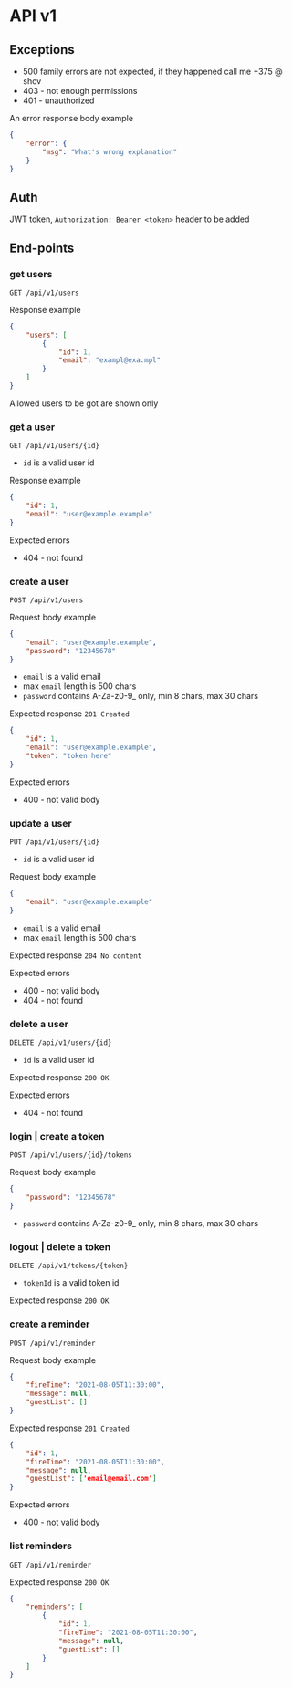 # API v1

## Exceptions

* 500 family errors are not expected, if they happened call me +375 @ shov
* 403 - not enough permissions
* 401 - unauthorized

An error response body example

```json
{
    "error": {
        "msg": "What's wrong explanation"
    }
}
```

## Auth

JWT token, `Authorization: Bearer <token>` header to be added

## End-points

### get users

`GET /api/v1/users`

Response example

```json
{
    "users": [
        {
            "id": 1,
            "email": "exampl@exa.mpl"
        }
    ]
}
```

Allowed users to be got are shown only

### get a user

`GET /api/v1/users/{id}`

* `id` is a valid user id

Response example

```json
{
    "id": 1,
    "email": "user@example.example"
}
```

Expected errors

* 404 - not found

### create a user

`POST /api/v1/users`

Request body example

```json
{
    "email": "user@example.example",
    "password": "12345678"
}
```

* `email` is a valid email
* max `email` length is 500 chars
* `password` contains A-Za-z0-9_ only, min 8 chars, max 30 chars

Expected response `201 Created`

```json
{
    "id": 1,
    "email": "user@example.example",
    "token": "token here"
}
```

Expected errors

* 400 - not valid body

### update a user

`PUT /api/v1/users/{id}`

* `id` is a valid user id

Request body example

```json
{
    "email": "user@example.example"
}
```

* `email` is a valid email
* max `email` length is 500 chars

Expected response `204 No content`

Expected errors

* 400 - not valid body
* 404 - not found

### delete a user

`DELETE /api/v1/users/{id}`

* `id` is a valid user id

Expected response `200 OK`

Expected errors

* 404 - not found

### login | create a token

`POST /api/v1/users/{id}/tokens`

Request body example

```json
{
    "password": "12345678"
}
```

* `password` contains A-Za-z0-9_ only, min 8 chars, max 30 chars

### logout | delete a token

`DELETE /api/v1/tokens/{token}`

* `tokenId` is a valid token id

Expected response `200 OK`

### create a reminder

`POST /api/v1/reminder`

Request body example

```json
{
    "fireTime": "2021-08-05T11:30:00",
    "message": null,
    "guestList": []
}
```

Expected response `201 Created`

```json
{
    "id": 1,
    "fireTime": "2021-08-05T11:30:00",
    "message": null,
    "guestList": ['email@email.com']
}
```

Expected errors
* 400 - not valid body



### list reminders

`GET /api/v1/reminder`


Expected response `200 OK`

```json
{
    "reminders": [
        {
            "id": 1,
            "fireTime": "2021-08-05T11:30:00",
            "message": null,
            "guestList": []
        }
    ]
}
```

